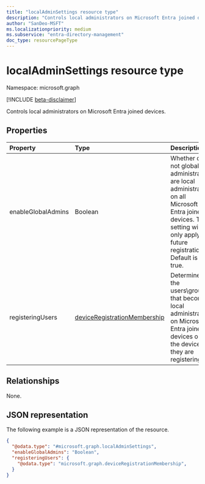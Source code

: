 ```yaml
---
title: "localAdminSettings resource type"
description: "Controls local administrators on Microsoft Entra joined devices."
author: "SanDeo-MSFT"
ms.localizationpriority: medium
ms.subservice: "entra-directory-management"
doc_type: resourcePageType
---
```

# localAdminSettings resource type

Namespace: microsoft.graph

[!INCLUDE [beta-disclaimer](../../includes/beta-disclaimer.md)]

Controls local administrators on Microsoft Entra joined devices.

## Properties

|Property|Type|Description|
|:---|:---|:---|
|enableGlobalAdmins|Boolean|Whether or not global administrators are local administrators on all Microsoft Entra joined devices. This setting will only apply to future registrations. Default is true.|
|registeringUsers|[deviceRegistrationMembership](../resources/deviceregistrationmembership.md)|Determines the users\groups that become local administrators on Microsoft Entra joined devices on the device they are registering.|

## Relationships

None.

## JSON representation

The following example is a JSON representation of the resource.
<!-- {
  "blockType": "resource",
  "@odata.type": "microsoft.graph.localAdminSettings"
}
-->
``` json
{
  "@odata.type": "#microsoft.graph.localAdminSettings",
  "enableGlobalAdmins": "Boolean",
  "registeringUsers": {
    "@odata.type": "microsoft.graph.deviceRegistrationMembership",
  }
}
```
